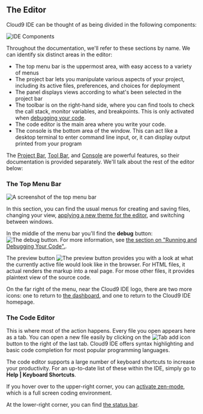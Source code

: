 ## The Editor

Cloud9 IDE can be thought of as being divided in the following components:

![IDE Components](./images/editorNaming.png)

Throughout the documentation, we'll refer to these sections by name. We can identify six distinct areas in the editor:

* The top menu bar is the uppermost area, with easy access to a variety of menus
* The project bar lets you manipulate various aspects of your project, including its active files, preferences, and choices for deployment
* The panel displays views according to what's been selected in the project bar
* The toolbar is on the right-hand side, where you can find tools to check the call stack, monitor variables, and breakpoints. This is only activated when [debugging your code](./running_and_debugging_your_code.html).
* The code editor is the main area where you write your code.
* The console is the bottom area of the window. This can act like a desktop terminal to enter command line input, or, it can display output printed from your program

The [Project Bar](./project_bar.html), [Tool Bar](./toolbar.html), and [Console](./console.html) are powerful features, so their documentation is provided separately. We'll talk about the rest of the editor below:

### The Top Menu Bar

![A screenshot of the top menu bar](./images/topMenuBar.png)

In this section, you can find the usual menus for creating and saving files, changing your view, [applying a new theme for the editor](./applying_themes.html), and switching between windows.

In the middle of the menu bar you'll find the **debug** button: ![The debug button](./icons/debugButton.png). For more information, see [the section on "Running and Debugging Your Code".](./running_and_debugging_your_code.html).

The preview button ![The preview button](./icons/previewButton.png) provides you with a look at what the currently active file would look like in the browser. For HTML files, it actual renders the markup into a real page. For mose other files, it provides plaintext view of the source code.

On the far right of the menu, near the Cloud9 IDE logo, there are two more icons: one to return to [the dashboard](./dashboard.html), and one to return to the Cloud9 IDE homepage.

### The Code Editor

This is where most of the action happens. Every file you open appears here as a tab. You can open a new file easily by clicking on the ![Tab add icon](./icons/tabPlusIcon.png) button to the right of the last tab. Cloud9 IDE offers syntax highlighting and basic code completion for most popular programming languages.

The code editor supports a large number of keyboard shortcuts to increase your productivity. For an up-to-date list of these within the IDE, simply go to **Help | Keyboard Shortcuts**.

If you hover over to the upper-right corner, you can [activate zen-mode](./zen_mode.html), which is a full screen coding environment. 

At the lower-right corner, you can find [the status bar](./status_bar.html).